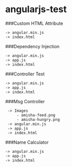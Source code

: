 # angularjs-test

###Custom HTML Attribute
    
    -> angular.min.js
    -> index.html

###Dependency Injection
   
    -> angular.min.js
    -> app.js
    -> index.html

###Controller Test
    
    -> angular.min.js
    -> app.js
    -> index.html

###Msg Controller
     
     -> Images
         - amisha-feed.png
         - amisha-hungry.png
     -> angular.min.js
     -> app.js
     -> index.html

###Name Calculator
   
    -> angular.min.js
    -> app.js
    -> index.html
